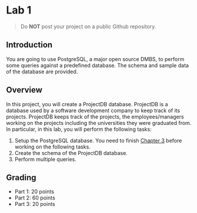 # Lab 1

> <i class="trigger fa fa-exclamation-triangle fa-lg"></i>
> Do **NOT** post your project on a public Github repository.

## Introduction
You are going to use PostgreSQL, a major open source DMBS, to perform some queries against a predefined database. The schema and sample data of the database are provided. 

## Overview
In this project, you will create a ProjectDB database. ProjectDB is a database used by a software development company to keep track of its projects. ProjectDB keeps track of the projects, the employees/managers working on the projects including the universities they were graduated from. In particular, in this lab, you will perform the following tasks:
1. Setup the PostgreSQL database. You need to finish [Chapter 3](./setup.md) before working on the following tasks. 
2. Create the schema of the ProjectDB database.
3. Perform multiple queries. 

## Grading
- Part 1: 20 points
- Part 2: 60 points
- Part 3: 20 points